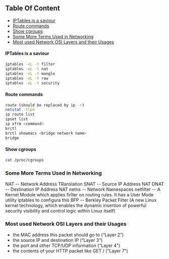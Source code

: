 ## Table Of Content
- [IPTables is a saviour](#iptables-is-a-saviour)
- [Route commands](#route-commands)
- [Show cgroups](#show-cgroups)
- [Some More Terms Used in Networking](#Some-More-Terms-Used-in-Networking)
- [Most used Network OSI Layers and their Usages](#Most-used-Network-OSI-Layers-and-their-Usages)

#### IPTables is a saviour
```sh
iptables -vL -t filter
iptables -vL -t nat
iptables -vL -t mangle
iptables -vL -t raw
iptables -vL -t security
```

#### Route commands
```sh
route (should be replaced by ip -r)
netstat -tlpn
ip route list
ipset list
ip xfrm <command>
brctl
brctl showmacs <bridge network name>
bridge
```

#### Show cgroups
```sh
cat /proc/cgroups
```

### Some More Terms Used in Networking
NAT -- Network Address TRanslation
SNAT -- Source IP Address NAT
DNAT -- Destination IP Address NAT
netns -- Network Namespaces
netfilter -- A Kernel Module which applies firlter on routing rules. It has a User Mode utility iptables to configura this
BFP -- Berkley Packet Filter (A new Linux kernel technology, which enables the dynamic insertion of powerful security visibility and control logic within Linux itself)

### Most used Network OSI Layers and their Usages
 - the MAC address this packet should go to (“Layer 2”)
 - the source IP and destination IP (“Layer 3”)
 - the port and other TCP/UDP information (“Layer 4”)
 - the contents of your HTTP packet like GET / (“Layer 7”)

